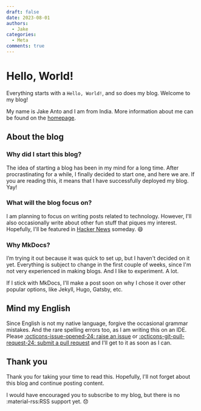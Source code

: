 ```yaml
---
draft: false 
date: 2023-08-01
authors:
  - Jake
categories:
  - Meta
comments: true
---
```


# Hello, World!

Everything starts with a `Hello, World!`, and so does my blog. Welcome to my blog!
<!-- more -->
My name is Jake Anto and I am from India. More information about me can be found on the [homepage](../../index.md).

## About the blog

### Why did I start this blog?

The idea of starting a blog has been in my mind for a long time. After procrastinating for a while, I finally decided to start one, and here we are. If you are reading this, it means that I have successfully deployed my blog. Yay!

### What will the blog focus on?

I am planning to focus on writing posts related to technology. However, I'll also occasionally write about other fun stuff that piques my interest. Hopefully, I'll be featured in [Hacker News](https://news.ycombinator.com/) someday. :smile:

### Why MkDocs?

I’m trying it out because it was quick to set up, but I haven't decided on it yet. Everything is subject to change in the first couple of weeks, since I'm not very experienced in making blogs. And I like to experiment. A lot.

If I stick with MkDocs, I'll make a post soon on why I chose it over other popular options, like Jekyll, Hugo, Gatsby, etc.

## Mind my English

Since English is not my native language, forgive the occasional grammar mistakes. And the rare spelling errors too, as I am writing this on an IDE. Please [:octicons-issue-opened-24: raise an issue](https://github.com/j-eo/j-eo.github.io/issues/new) or [:octicons-git-pull-request-24: submit a pull request](https://github.com/j-eo/j-eo.github.io/compare) and I'll get to it as soon as I can.

## Thank you

Thank you for taking your time to read this. Hopefully, I'll not forget about this blog and continue posting content.

I would have encouraged you to subscribe to my blog, but there is no :material-rss:RSS support yet. :disappointed:
